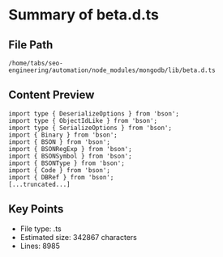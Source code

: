 # Summary of beta.d.ts
  
## File Path
`/home/tabs/seo-engineering/automation/node_modules/mongodb/lib/beta.d.ts`

## Content Preview
```
import type { DeserializeOptions } from 'bson';
import type { ObjectIdLike } from 'bson';
import type { SerializeOptions } from 'bson';
import { Binary } from 'bson';
import { BSON } from 'bson';
import { BSONRegExp } from 'bson';
import { BSONSymbol } from 'bson';
import { BSONType } from 'bson';
import { Code } from 'bson';
import { DBRef } from 'bson';
[...truncated...]
```

## Key Points
- File type: .ts
- Estimated size: 342867 characters
- Lines: 8985

